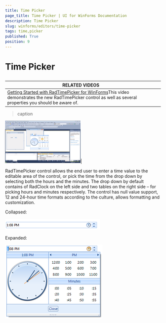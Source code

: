 ```yaml
---
title: Time Picker
page_title: Time Picker | UI for WinForms Documentation
description: Time Picker
slug: winforms/editors/time-picker
tags: time,picker
published: True
position: 9
---
```


# Time Picker



## 


| RELATED VIDEOS |  |
| ------ | ------ |
|[Getting Started with RadTimePicker for WinForms](http://tv.telerik.com/watch/winforms/getting-started-with-radtimepicker-for-winforms)This video demonstrates the new RadTimePicker control as well as several properties you should be aware of.|
>caption 

![editors-timepicker-overview 003](images/editors-timepicker-overview003.png)|

RadTimePicker control allows the end user to enter a time value to the editable area of the control, 
        	or pick the time from the drop down by selecting both the hours and the minutes.
        	The drop down by default contains of RadClock on the left side and two tables on the right
        	side – for picking hours and minutes respectively. The control has null value support, 
        	12 and 24-hour time formats according to the culture, allows formatting and customization.
        

Collapsed:

![editors-timepicker-overview 001](images/editors-timepicker-overview001.png)

Expanded:

![editors-timepicker-overview 002](images/editors-timepicker-overview002.png)

